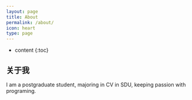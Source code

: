 ```yaml
---
layout: page
title: About
permalink: /about/
icon: heart
type: page
---
```


* content
{:toc}

## 关于我

<!-- 一个热爱编程，热爱研究的人，控制工程研究生在读，研究方向：机器视觉与人工智能. -->

I am a postgraduate student, majoring in CV in SDU,  keeping passion with programing. 

<!-- You can find me by -->

<!-- <img src="/images/wechat_me.jpg" width="200" /> -->

